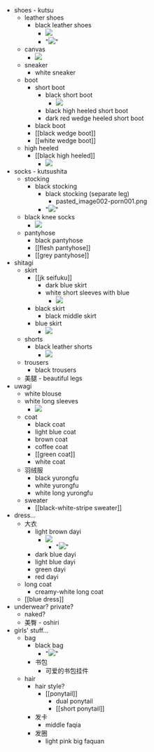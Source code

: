 - shoes - kutsu
    - leather shoes
        - black leather shoes
            - ![](https://firebasestorage.googleapis.com/v0/b/firescript-577a2.appspot.com/o/imgs%2Fapp%2FXELiu-NovaKG%2FV0Cksbi2Sb.jpg?alt=media&token=10061018-5601-4627-a243-a525d28a7ef5)
            - "![](https://firebasestorage.googleapis.com/v0/b/firescript-577a2.appspot.com/o/imgs%2Fapp%2FXELiu-ReNova%2FQn_IlorJRp.png?alt=media&token=013d7408-ce1b-4445-940f-f13df156ece0)"
    - canvas
        - ![](https://firebasestorage.googleapis.com/v0/b/firescript-577a2.appspot.com/o/imgs%2Fapp%2FXELiu-ReNova%2FeMhaQgtM7G.png?alt=media&token=b2e1f346-a799-4230-b6a9-47d9835eaf75)
    - sneaker
        - white sneaker
    - boot
        - short boot
            - black short boot
                - ![](https://firebasestorage.googleapis.com/v0/b/firescript-577a2.appspot.com/o/imgs%2Fapp%2FXELiu-KG%2FXqm7rWGHBL.png?alt=media&token=7b1e19d3-34a7-43d3-8e98-5c0ed366dc48)
            - black high heeled short boot
            - dark red wedge heeled short boot
        - black boot
        - [[black wedge boot]]
        - [[white wedge boot]]
    - high heeled
        - [[black high heeled]]
            - ![](https://firebasestorage.googleapis.com/v0/b/firescript-577a2.appspot.com/o/imgs%2Fapp%2FXELiu-NovaKG%2Fj5LJ7E2IXN.png?alt=media&token=304c31ab-37ee-4d21-b08d-b0211896c42f)
- socks - kutsushita
    - stocking
        - black stocking
            - black stocking (separate leg)
                - pasted_image002-porn001.png
            - "![](https://firebasestorage.googleapis.com/v0/b/firescript-577a2.appspot.com/o/imgs%2Fapp%2FXELiu-ReNova%2FeMhaQgtM7G.png?alt=media&token=b2e1f346-a799-4230-b6a9-47d9835eaf75)"
    - black knee socks
        - ![](https://firebasestorage.googleapis.com/v0/b/firescript-577a2.appspot.com/o/imgs%2Fapp%2FXELiu-ReNova%2FQn_IlorJRp.png?alt=media&token=013d7408-ce1b-4445-940f-f13df156ece0)
    - pantyhose
        - black pantyhose
        - [[flesh pantyhose]]
        - [[grey pantyhose]]
- shitagi
    - skirt
        - [[jk seifuku]]
            - dark blue skirt
            - white short sleeves with blue
                - ![](https://firebasestorage.googleapis.com/v0/b/firescript-577a2.appspot.com/o/imgs%2Fapp%2FXELiu-ReNova%2Folrji6ip9j.png?alt=media&token=c6b5f29f-2efb-4ede-a731-7d588e9f2527)
        - black skirt
            - black middle skirt
        - blue skirt
            - ![](https://firebasestorage.googleapis.com/v0/b/firescript-577a2.appspot.com/o/imgs%2Fapp%2FXELiu-ReNova%2FRUzkMkOYkk.png?alt=media&token=8ca1d4f2-506e-4a97-aa6f-ec9d522534ad)
    - shorts
        - black leather shorts
            - ![](https://firebasestorage.googleapis.com/v0/b/firescript-577a2.appspot.com/o/imgs%2Fapp%2FXELiu-ReNova%2Fn73aetdNOD.png?alt=media&token=42971083-0ef1-4d10-8436-b4ed1380a6b3)
    - trousers
        - black trousers
    - 美腿 - beautiful legs
- uwagi
    - white blouse
    - white long sleeves
        - ![](https://firebasestorage.googleapis.com/v0/b/firescript-577a2.appspot.com/o/imgs%2Fapp%2FXELiu-ReNova%2FF6OsbVB4uo.png?alt=media&token=31b281fd-b82e-49d9-ae6c-3b439bf3dddc)
    - coat
        - black coat
        - light blue coat
        - brown coat
        - coffee coat
        - [[green coat]]
        - white coat
    - 羽绒服
        - black yurongfu
        - white yurongfu
        - white long yurongfu
    - sweater
        - [[black-white-stripe sweater]]
- dress...
    - 大衣
        - light brown dayi
            - ![](https://firebasestorage.googleapis.com/v0/b/firescript-577a2.appspot.com/o/imgs%2Fapp%2FXELiu-NovaKG%2FtqCMGewjjH.png?alt=media&token=f7325d50-beb8-4eb1-9724-09fbe2210c7a)
                - "![](https://firebasestorage.googleapis.com/v0/b/firescript-577a2.appspot.com/o/imgs%2Fapp%2FXELiu-NovaKG%2FV0Cksbi2Sb.jpg?alt=media&token=10061018-5601-4627-a243-a525d28a7ef5)"
        - dark blue dayi
        - light blue dayi
        - green dayi
        - red dayi
    - long coat
        - creamy-white long coat
    - [[blue dress]]
- underwear? private?
    - naked?
    - 美臀 - oshiri
- girls' stuff...
    - bag
        - black bag
            - "![](https://firebasestorage.googleapis.com/v0/b/firescript-577a2.appspot.com/o/imgs%2Fapp%2FXELiu-ReNova%2FRUzkMkOYkk.png?alt=media&token=8ca1d4f2-506e-4a97-aa6f-ec9d522534ad)"
        - 书包
            - 可爱的书包挂件
    - hair
        - hair style?
            - [[ponytail]]
                - dual ponytail
                - [[short ponytail]]
        - 发卡
            - middle faqia
        - 发圈
            - light pink big faquan

